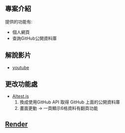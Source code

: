 ## 專案介紹
提供的功能有:
- 個人網頁
- 查詢GitHub公開資料庫

## 解說影片
- [youtube](https://youtu.be/4-I18_DiCDk)

## 更改功能處
- [AItest.js]()
    1. 換成使用GitHub API 取得 GitHub 上面的公開資料庫
    2. 畫面更動 -> 一頁顯示6格資料有翻頁功能
## [Render](https://my-app-2-i7e0.onrender.com)
